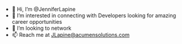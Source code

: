 - 👋 Hi, I’m @JenniferLapine
- 👀 I’m interested in connecting with Developers looking for amazing career opportunities
- 💞️ I’m looking to network
- 📫 Reach me at JLapine@acumensolutions.com

<!---
JenniferLapine/JenniferLapine is a ✨ special ✨ repository because its `README.md` (this file) appears on your GitHub profile.
You can click the Preview link to take a look at your changes.
--->
